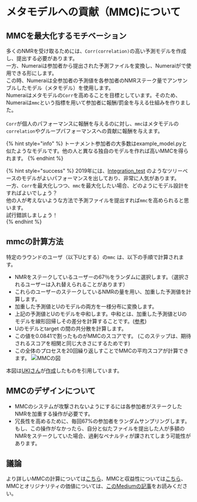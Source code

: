 # メタモデルへの貢献（MMC)について

## MMCを最大化するモチベーション <a id="motivation"></a>

多くのNMRを受け取るためには、`Corr(correlation)`の高い予測モデルを作成し、提出する必要があります。<br>
一方、Numeraiは参加者から提出された予測ファイルを変換し、Numeraiがで使用できる形にします。  <br>
この時、Numeraiは全参加者の予測値を各参加者のNMRステーク量でアンサンブルしたモデル（メタモデル）を使用します。 <br> 
Numeraiはメタモデルの`Corr`を高めることを目標としています。そのため、Numeraiは`mmc`という指標を用いて参加者に報酬/罰金を与える仕組みを作りました。<br>  
`Corr`が個人のパフォーマンスに報酬を与えるのに対し、`mmc`はメタモデルの`correlation`やグループパフォーマンスへの貢献に報酬を与えます。<br>  

{% hint style="info" %}
トーナメント参加者の大多数はexample_model.pyと似たようなモデルです。他の人と異なる独自のモデルを作れば高いMMCを得られます。
{% endhint %}

{% hint style="success" %}
2019年には、[Integration_test](https://numer.ai/integration_test) のようなツリーベースのモデルがよいパフォーマンスを出しており、非常に人気があります。<br>
一方、`Corr`を最大化しつつ、`mmc`を最大化したい場合、どのようにモデル設計をすればよいでしょう？　<br>
他の人が考えないような方法で予測ファイルを提出すれば`mmc`を高められると思います。<br>
試行錯誤しましょう！<br>
{% endhint %}

## mmcの計算方法 <a id="calculation"></a>

特定のラウンドのユーザ（以下Uとする）の`mmc` は、以下の手順で計算されます。

* NMRをステークしているユーザーの67％をランダムに選択します。（選択されるユーザーは入れ替えられることがあります）
* これらのユーザーのステークしているNMRの量を用い、加重した予測値を計算します。
* 加重した予測値とUのモデルの両方を一様分布に変換します。
* 上記の予測値とUのモデルを中和します。中和とは、加重した予測値とUのモデルを線形回帰しその差分を計算することです。([参考](https://qiita.com/blog_UKI/items/fb401725288e58c92bd6))
* Uのモデルとtarget の間の共分散を計算します。
* この値を0.0841で割ったものがMMCのスコアです。 \(このステップは、期待されるスコアを相関と同じ大きさにするためです\)
* この全体のプロセスを20回繰り返しすことでMMCの平均スコアが計算できます。
![MMCの図](https://qiita-user-contents.imgix.net/https%3A%2F%2Fqiita-image-store.s3.ap-northeast-1.amazonaws.com%2F0%2F562749%2F1dfde04d-9648-7c92-8da3-e23eac997161.png?ixlib=rb-4.0.0&auto=format&gif-q=60&q=75&w=1400&fit=max&s=3f4b1b65c4d915e845070ad5a345846d "MMCの図")

本図は[UKIさん](https://twitter.com/blog_uki)が[作成](https://qiita.com/blog_UKI/items/fb401725288e58c92bd6)したものを引用しています。

## MMCのデザインについて <a id="design-considerations"></a>

* MMCのシステムが攻撃されないようにするには各参加者がステークしたNMRを加重する操作が必要です。
* 冗長性を高めるために、毎回67%の参加者をランダムサンプリングします。もし、この操作がなかったら、自分と似たファイルを提出した人が多額のNMRをステークしていた場合、過剰なペナルティが課されてしまう可能性があります。
 
## 議論 <a id="discussion"></a>

より詳しいMMCの計算については[こちら](https://forum.numer.ai/t/mmc2-announcement/93)、MMCと収益性については[こちら](https://forum.numer.ai/t/mmc-staking-change-corr-mmc/698)、MMCとオリジナリティの価値については、[このMediumの記事](https://medium.com/numerai/a-new-data-science-competition-where-being-different-pays-251c2aecc40a)をお読みください。

